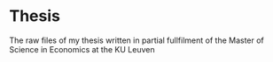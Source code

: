 # Thesis
The raw files of my thesis written in partial fullfilment of the Master of Science in Economics at the KU Leuven

